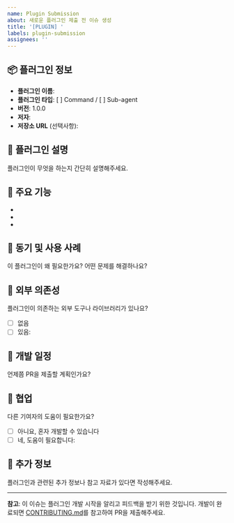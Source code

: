```yaml
---
name: Plugin Submission
about: 새로운 플러그인 제출 전 이슈 생성
title: '[PLUGIN] '
labels: plugin-submission
assignees: ''
---
```


## 📦 플러그인 정보

- **플러그인 이름**:
- **플러그인 타입**: [ ] Command / [ ] Sub-agent
- **버전**: 1.0.0
- **저자**:
- **저장소 URL** (선택사항):

## 📝 플러그인 설명

플러그인이 무엇을 하는지 간단히 설명해주세요.

## 🎯 주요 기능

-
-
-

## 💭 동기 및 사용 사례

이 플러그인이 왜 필요한가요? 어떤 문제를 해결하나요?

## 🔧 외부 의존성

플러그인이 의존하는 외부 도구나 라이브러리가 있나요?

- [ ] 없음
- [ ] 있음:

## 📅 개발 일정

언제쯤 PR을 제출할 계획인가요?

## 🤝 협업

다른 기여자의 도움이 필요한가요?

- [ ] 아니요, 혼자 개발할 수 있습니다
- [ ] 네, 도움이 필요합니다:

## 📝 추가 정보

플러그인과 관련된 추가 정보나 참고 자료가 있다면 작성해주세요.

---

**참고**: 이 이슈는 플러그인 개발 시작을 알리고 피드백을 받기 위한 것입니다. 개발이 완료되면 [CONTRIBUTING.md](../../docs/CONTRIBUTING.md)를 참고하여 PR을 제출해주세요.
